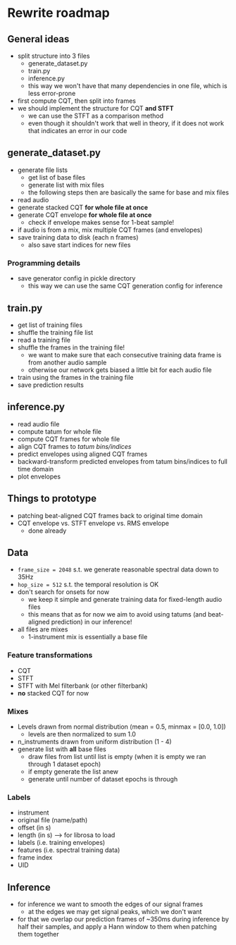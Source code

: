 # Rewrite roadmap

## General ideas

- split structure into 3 files
  - generate_dataset.py
  - train.py
  - inference.py
  - this way we won't have that many dependencies in one file, which is less error-prone
- first compute CQT, then split into frames
- we should implement the structure for CQT **and STFT**
  - we can use the STFT as a comparison method
  - even though it shouldn't work that well in theory, if it does not work that indicates an error in our code
  
## generate_dataset.py

- generate file lists
  - get list of base files
  - generate list with mix files
  - the following steps then are basically the same for base and mix files
- read audio
- generate stacked CQT **for whole file at once**
- generate CQT envelope **for whole file at once**
  - check if envelope makes sense for 1-beat sample!
- if audio is from a mix, mix multiple CQT frames (and envelopes)
- save training data to disk (each n frames)
  - also save start indices for new files
  
### Programming details

- save generator config in pickle directory
  - this way we can use the same CQT generation config for inference

## train.py

- get list of training files
- shuffle the training file list
- read a training file
- shuffle the frames in the training file!
  - we want to make sure that each consecutive training data frame is from another audio sample
  - otherwise our network gets biased a little bit for each audio file
- train using the frames in the training file
- save prediction results

## inference.py

- read audio file
- compute tatum for whole file
- compute CQT frames for whole file
- align CQT frames to *tatum bins/indices*
- predict envelopes using aligned CQT frames
- backward-transform predicted envelopes from tatum bins/indices to full time domain
- plot envelopes
  
## Things to prototype

- patching beat-aligned CQT frames back to original time domain
- CQT envelope vs. STFT envelope vs. RMS envelope
  - done already
  
## Data

- `frame_size = 2048` s.t. we generate reasonable spectral data down to 35Hz
- `hop_size = 512` s.t. the temporal resolution is OK
- don't search for onsets for now
  - we keep it simple and generate training data for fixed-length audio files
  - this means that as for now we aim to avoid using tatums (and beat-aligned prediction) in our inference!
- all files are mixes
  - 1-instrument mix is essentially a base file

### Feature transformations

- CQT
- STFT
- STFT with Mel filterbank (or other filterbank)
- **no** stacked CQT for now

### Mixes

- Levels drawn from normal distribution (mean = 0.5, minmax = [0.0, 1.0])
  - levels are then normalized to sum 1.0
- n_instruments drawn from uniform distribution (1 - 4)
- generate list with **all** base files
  - draw files from list until list is empty (when it is empty we ran through 1 dataset epoch)
  - if empty generate the list anew
  - generate until number of dataset epochs is through
  
### Labels

- instrument
- original file (name/path)
- offset (in s)
- length (in s) --> for librosa to load
- labels (i.e. training envelopes)
- features (i.e. spectral training data)
- frame index
- UID
  
## Inference

- for inference we want to smooth the edges of our signal frames
  - at the edges we may get signal peaks, which we don't want
- for that we overlap our prediction frames of ~350ms during inference by half their samples, and apply a Hann window to them when patching them together
  
